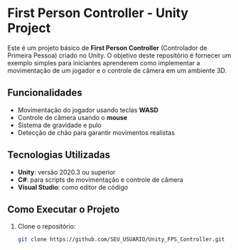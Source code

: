 # First Person Controller - Unity Project

Este é um projeto básico de **First Person Controller** (Controlador de Primeira Pessoa) criado no Unity. O objetivo deste repositório é fornecer um exemplo simples para iniciantes aprenderem como implementar a movimentação de um jogador e o controle de câmera em um ambiente 3D.

## Funcionalidades

- Movimentação do jogador usando teclas **WASD**
- Controle de câmera usando o **mouse**
- Sistema de gravidade e pulo
- Detecção de chão para garantir movimentos realistas

## Tecnologias Utilizadas

- **Unity**: versão 2020.3 ou superior
- **C#**: para scripts de movimentação e controle de câmera
- **Visual Studio**: como editor de código

## Como Executar o Projeto

1. Clone o repositório:
   ```bash
   git clone https://github.com/SEU_USUARIO/Unity_FPS_Controller.git
